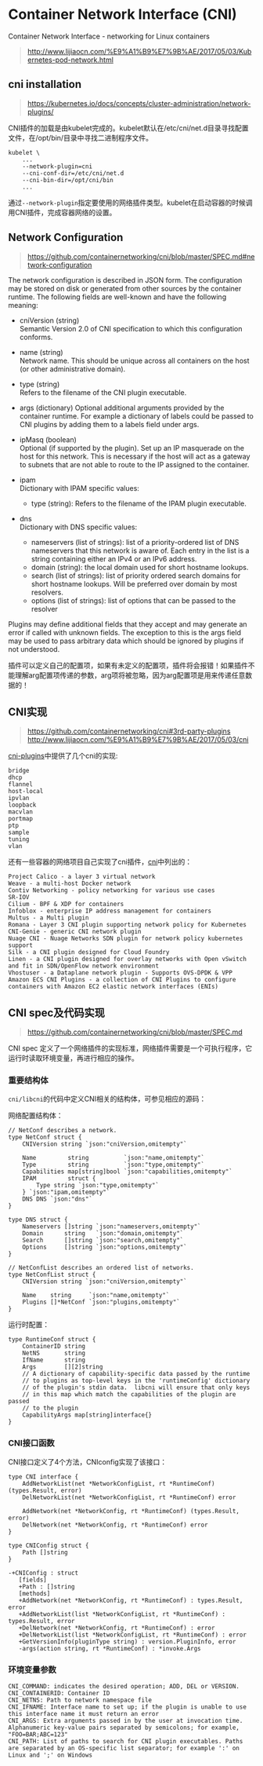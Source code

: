 # Container Network Interface (CNI)

Container Network Interface - networking for Linux containers

> http://www.lijiaocn.com/%E9%A1%B9%E7%9B%AE/2017/05/03/Kubernetes-pod-network.html  

## cni installation

> https://kubernetes.io/docs/concepts/cluster-administration/network-plugins/  

CNI插件的加载是由kubelet完成的。kubelet默认在/etc/cni/net.d目录寻找配置文件，在/opt/bin/目录中寻找二进制程序文件。  

```
kubelet \
	...
	--network-plugin=cni 
	--cni-conf-dir=/etc/cni/net.d 
	--cni-bin-dir=/opt/cni/bin 
	...
```

通过`--network-plugin`指定要使用的网络插件类型。kubelet在启动容器的时候调用CNI插件，完成容器网络的设置。  

## Network Configuration

> https://github.com/containernetworking/cni/blob/master/SPEC.md#network-configuration  

The network configuration is described in JSON form. The configuration may be stored on disk 
or generated from other sources by the container runtime. The following fields are well-known and have the following meaning:  

- cniVersion (string)  
Semantic Version 2.0 of CNI specification to which this configuration conforms.  

- name (string)  
Network name. This should be unique across all containers on the host (or other administrative domain).  

- type (string)  
Refers to the filename of the CNI plugin executable.  

- args (dictionary)
Optional additional arguments provided by the container runtime. For example a dictionary of labels could be passed to 
CNI plugins by adding them to a labels field under args.  

- ipMasq (boolean)  
Optional (if supported by the plugin). Set up an IP masquerade on the host for this network. 
This is necessary if the host will act as a gateway to subnets that are not able to route to the IP assigned to the container.  

- ipam  
Dictionary with IPAM specific values:
  - type (string): Refers to the filename of the IPAM plugin executable.  

- dns  
Dictionary with DNS specific values:  
  - nameservers (list of strings): list of a priority-ordered list of DNS nameservers that this network is aware of. Each entry in the list is a string containing either an IPv4 or an IPv6 address.
  - domain (string): the local domain used for short hostname lookups.
  - search (list of strings): list of priority ordered search domains for short hostname lookups. Will be preferred over domain by most resolvers.
  - options (list of strings): list of options that can be passed to the resolver

Plugins may define additional fields that they accept and may generate an error if called with unknown fields. 
The exception to this is the args field may be used to pass arbitrary data which should be ignored by plugins if not understood.  

插件可以定义自己的配置项，如果有未定义的配置项，插件将会报错！如果插件不能理解arg配置项传递的参数，arg项将被忽略，因为arg配置项是用来传递任意数据的！

## CNI实现

> https://github.com/containernetworking/cni#3rd-party-plugins  
> http://www.lijiaocn.com/%E9%A1%B9%E7%9B%AE/2017/05/03/cni  

[cni-plugins](https://github.com/containernetworking/plugins)中提供了几个cni的实现:  
```
bridge
dhcp
flannel
host-local 
ipvlan
loopback
macvlan
portmap
ptp
sample
tuning
vlan
```

还有一些容器的网络项目自己实现了cni插件，[cni](https://github.com/containernetworking/cni)中列出的：  
```
Project Calico - a layer 3 virtual network
Weave - a multi-host Docker network
Contiv Networking - policy networking for various use cases
SR-IOV
Cilium - BPF & XDP for containers
Infoblox - enterprise IP address management for containers
Multus - a Multi plugin
Romana - Layer 3 CNI plugin supporting network policy for Kubernetes
CNI-Genie - generic CNI network plugin
Nuage CNI - Nuage Networks SDN plugin for network policy kubernetes support
Silk - a CNI plugin designed for Cloud Foundry
Linen - a CNI plugin designed for overlay networks with Open vSwitch and fit in SDN/OpenFlow network environment
Vhostuser - a Dataplane network plugin - Supports OVS-DPDK & VPP
Amazon ECS CNI Plugins - a collection of CNI Plugins to configure containers with Amazon EC2 elastic network interfaces (ENIs)
```

## CNI spec及代码实现

> https://github.com/containernetworking/cni/blob/master/SPEC.md  

CNI spec 定义了一个网络插件的实现标准，网络插件需要是一个可执行程序，它运行时读取环境变量，再进行相应的操作。  

### 重要结构体

`cni/libcni`的代码中定义CNI相关的结构体，可参见相应的源码：  

网络配置结构体：  
```
// NetConf describes a network.
type NetConf struct {
	CNIVersion string `json:"cniVersion,omitempty"`
	
	Name         string          `json:"name,omitempty"`
	Type         string          `json:"type,omitempty"`
	Capabilities map[string]bool `json:"capabilities,omitempty"`
	IPAM         struct {
		Type string `json:"type,omitempty"`
	} `json:"ipam,omitempty"`
	DNS DNS `json:"dns"`
}

type DNS struct {
	Nameservers []string `json:"nameservers,omitempty"`
	Domain      string   `json:"domain,omitempty"`
	Search      []string `json:"search,omitempty"`
	Options     []string `json:"options,omitempty"`
}

// NetConfList describes an ordered list of networks.
type NetConfList struct {
	CNIVersion string `json:"cniVersion,omitempty"`

	Name    string     `json:"name,omitempty"`
	Plugins []*NetConf `json:"plugins,omitempty"`
}
```

运行时配置：  
```
type RuntimeConf struct {
	ContainerID string
	NetNS       string
	IfName      string
	Args        [][2]string
	// A dictionary of capability-specific data passed by the runtime
	// to plugins as top-level keys in the 'runtimeConfig' dictionary
	// of the plugin's stdin data.  libcni will ensure that only keys
	// in this map which match the capabilities of the plugin are passed
	// to the plugin
	CapabilityArgs map[string]interface{}
}
```

### CNI接口函数

CNI接口定义了4个方法，CNIconfig实现了该接口：  

```
type CNI interface {
	AddNetworkList(net *NetworkConfigList, rt *RuntimeConf) (types.Result, error)
	DelNetworkList(net *NetworkConfigList, rt *RuntimeConf) error

	AddNetwork(net *NetworkConfig, rt *RuntimeConf) (types.Result, error)
	DelNetwork(net *NetworkConfig, rt *RuntimeConf) error
}

type CNIConfig struct {
	Path []string
}
```

```
-+CNIConfig : struct
   [fields]
   +Path : []string
   [methods]
   +AddNetwork(net *NetworkConfig, rt *RuntimeConf) : types.Result, error
   +AddNetworkList(list *NetworkConfigList, rt *RuntimeConf) : types.Result, error
   +DelNetwork(net *NetworkConfig, rt *RuntimeConf) : error
   +DelNetworkList(list *NetworkConfigList, rt *RuntimeConf) : error
   +GetVersionInfo(pluginType string) : version.PluginInfo, error
   -args(action string, rt *RuntimeConf) : *invoke.Args
```

### 环境变量参数

```
CNI_COMMAND: indicates the desired operation; ADD, DEL or VERSION.
CNI_CONTAINERID: Container ID
CNI_NETNS: Path to network namespace file
CNI_IFNAME: Interface name to set up; if the plugin is unable to use this interface name it must return an error
CNI_ARGS: Extra arguments passed in by the user at invocation time. Alphanumeric key-value pairs separated by semicolons; for example, "FOO=BAR;ABC=123"
CNI_PATH: List of paths to search for CNI plugin executables. Paths are separated by an OS-specific list separator; for example ':' on Linux and ';' on Windows
```
